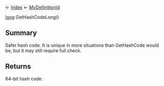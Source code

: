 ← [Index](Api-Index) ← [MyDefinitionId](VRage.Game.MyDefinitionId)

[long](System.Int64) GetHashCodeLong()

## Summary

Safer hash code. It is unique in more situations than GetHashCode would be, but it may still require full check.

## Returns

64-bit hash code.

